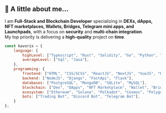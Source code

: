 ## 👻 A little about me...  
I am **Full-Stack and Blockchain Developer** specializing in **DEXs, dApps, NFT marketplaces, Wallets, Bridges, Telegram mini apps, and Launchpads**, with a focus on **security** and **multi-chain integration**.  
My top priority is delivering a **high-quality** project on **time**.  


```javascript
const kavorix = {
    language: {
        highLevel: ["Typescript", "Rust", "Solidity", "Go", "Python", "C++"],
        averageLevel: ["Sql", "Java"],
    },
    programming: {
        frontend: ["HTML", "CSS/SCSS", "ReactJS", "NextJS", "VueJS", "React Native", "Flutter"],
        backend: ["NodeJS", "Django", "FastApi", "Flask"],
        databases: ["PostgreSQL", "MongoDB", "SQLite", "MySQL"],
        blockchain: ["Dex", "DApps", "NFT Marketplace", "Wallet", "Bridges", "Telegram mini app", "Launchpads"],
        ecosystem: ["Ethereum", "Solana", "Polkadot", "Cosmos", "Polygon", "Ton", "Tron"],
        bots: ["Trading Bot", "Discord Bot", "Telegram Bot"],
    }
};
```
